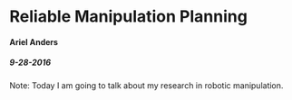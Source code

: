# Reliable Manipulation Planning 
#### Ariel Anders
##### 9-28-2016
Note:
Today I am going to talk about my research in robotic manipulation.  
